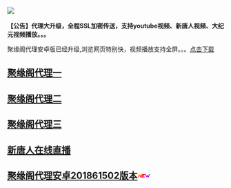 ![](https://raw.githubusercontent.com/hao369/a/master/j.jpg)

**【公告】代理大升级，全程SSL加密传送，支持youtube视频、新唐人视频、大纪元视频播放。。。**

聚缘阁代理安卓版已经升级,浏览网页特别快，视频播放支持全屏。。。[点击下载](https://github.com/dtw9/9/raw/master/201861502.apk)

##  [聚缘阁代理一](http://2re9y4.eggs.eggsample.com.au/)

##  [聚缘阁代理二](http://rr6ra.eggs.eggsample.com.au/)

##  [聚缘阁代理三](http://5rt.eggs.eggsample.com.au/)

##  [新唐人在线直播](http://57x64ga.5rt.eggs.eggsample.com.au/xtr.html)








##  [聚缘阁代理安卓201861502版本](https://github.com/dtw9/9/raw/master/201861502.apk)![](https://raw.githubusercontent.com/jyg-1/jyg/master/new.gif)



